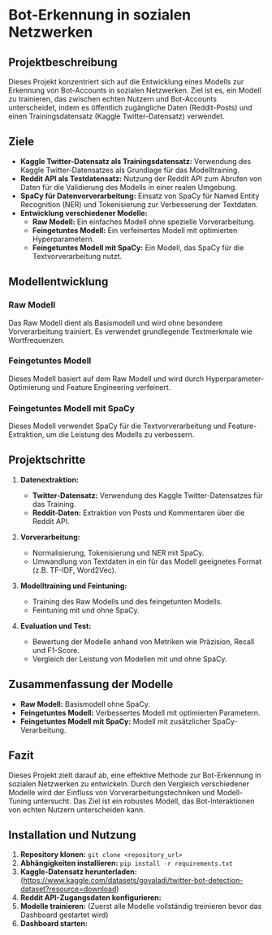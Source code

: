 # Bot-Erkennung in sozialen Netzwerken

## Projektbeschreibung

Dieses Projekt konzentriert sich auf die Entwicklung eines Modells zur Erkennung von Bot-Accounts in sozialen Netzwerken. Ziel ist es, ein Modell zu trainieren, das zwischen echten Nutzern und Bot-Accounts unterscheidet, indem es öffentlich zugängliche Daten (Reddit-Posts) und einen Trainingsdatensatz (Kaggle Twitter-Datensatz) verwendet.

## Ziele

*   **Kaggle Twitter-Datensatz als Trainingsdatensatz:** Verwendung des Kaggle Twitter-Datensatzes als Grundlage für das Modelltraining.
*   **Reddit API als Testdatensatz:** Nutzung der Reddit API zum Abrufen von Daten für die Validierung des Modells in einer realen Umgebung.
*   **SpaCy für Datenvorverarbeitung:** Einsatz von SpaCy für Named Entity Recognition (NER) und Tokenisierung zur Verbesserung der Textdaten.
*   **Entwicklung verschiedener Modelle:**
    *   **Raw Modell:** Ein einfaches Modell ohne spezielle Vorverarbeitung.
    *   **Feingetuntes Modell:** Ein verfeinertes Modell mit optimierten Hyperparametern.
    *   **Feingetuntes Modell mit SpaCy:** Ein Modell, das SpaCy für die Textvorverarbeitung nutzt.

## Modellentwicklung

### Raw Modell

Das Raw Modell dient als Basismodell und wird ohne besondere Vorverarbeitung trainiert. Es verwendet grundlegende Textmerkmale wie Wortfrequenzen.

### Feingetuntes Modell

Dieses Modell basiert auf dem Raw Modell und wird durch Hyperparameter-Optimierung und Feature Engineering verfeinert.

### Feingetuntes Modell mit SpaCy

Dieses Modell verwendet SpaCy für die Textvorverarbeitung und Feature-Extraktion, um die Leistung des Modells zu verbessern.

## Projektschritte

1.  **Datenextraktion:**
    *   **Twitter-Datensatz:** Verwendung des Kaggle Twitter-Datensatzes für das Training.
    *   **Reddit-Daten:** Extraktion von Posts und Kommentaren über die Reddit API.

2.  **Vorverarbeitung:**
    *   Normalisierung, Tokenisierung und NER mit SpaCy.
    *   Umwandlung von Textdaten in ein für das Modell geeignetes Format (z.B. TF-IDF, Word2Vec).

3.  **Modelltraining und Feintuning:**
    *   Training des Raw Modells und des feingetunten Modells.
    *   Feintuning mit und ohne SpaCy.

4.  **Evaluation und Test:**
    *   Bewertung der Modelle anhand von Metriken wie Präzision, Recall und F1-Score.
    *   Vergleich der Leistung von Modellen mit und ohne SpaCy.



## Zusammenfassung der Modelle

*   **Raw Modell:** Basismodell ohne SpaCy.
*   **Feingetuntes Modell:** Verbessertes Modell mit optimierten Parametern.
*   **Feingetuntes Modell mit SpaCy:** Modell mit zusätzlicher SpaCy-Verarbeitung.

## Fazit

Dieses Projekt zielt darauf ab, eine effektive Methode zur Bot-Erkennung in sozialen Netzwerken zu entwickeln. Durch den Vergleich verschiedener Modelle wird der Einfluss von Vorverarbeitungstechniken und Modell-Tuning untersucht. Das Ziel ist ein robustes Modell, das Bot-Interaktionen von echten Nutzern unterscheiden kann.

## Installation und Nutzung

1.  **Repository klonen:** `git clone <repository_url>`
2.  **Abhängigkeiten installieren:** `pip install -r requirements.txt`
3.  **Kaggle-Datensatz herunterladen:** (https://www.kaggle.com/datasets/goyaladi/twitter-bot-detection-dataset?resource=download)
4.  **Reddit API-Zugangsdaten konfigurieren:**
5.  **Modelle trainieren:** (Zuerst alle Modelle vollständig treinieren bevor das Dashboard gestartet wird)
6.  **Dashboard starten:**

